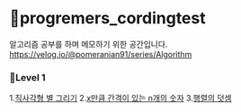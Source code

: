 # 🎈progremers_cordingtest

알고리즘 공부를 하며 메모하기 위한 공간입니다.
https://velog.io/@pomeranian91/series/Algorithm

### 📕Level 1

1.[직사각형 별 그리기](https://github.com/pomeranian91/progremers_cordingtest/blob/main/writestars.js) 2.[x만큼 간격이 있는 n개의 숫자](https://github.com/pomeranian91/progremers_cordingtest/blob/main/addArray.js) 3.[행렬의 덧셈](https://github.com/pomeranian91/progremers_cordingtest/blob/main/plusRowcols.js)
